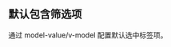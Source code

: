 ## 默认包含筛选项

通过 model-value/v-model 配置默认选中标签项。

<preview path="../search-box/v-model.vue" ></preview>
